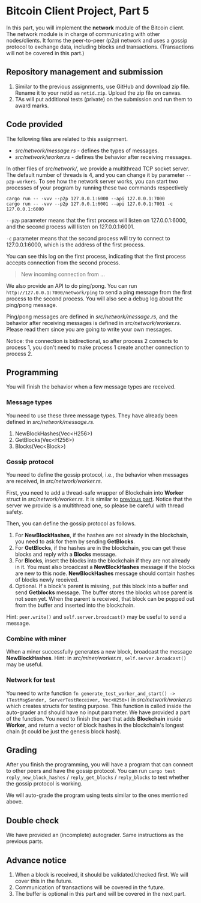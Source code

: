 # Bitcoin Client Project, Part 5

In this part, you will implement the **network** module of the Bitcoin client. The network module is in charge of communicating with other nodes/clients. It forms the peer-to-peer (p2p) network and uses a gossip protocol to exchange data, including blocks and transactions. (Transactions will not be covered in this part.)

## Repository management and submission

1. Similar to the previous assignments, use GitHub and download zip file. Rename it to your netid as `netid.zip`. Upload the zip file on canvas.
2. TAs will put additional tests (private) on the submission and run them to award marks.

## Code provided
The following files are related to this assignment.
- *src/network/message.rs* - defines the types of messages.
- *src/network/worker.rs* - defines the behavior after receiving messages.

In other files of *src/network/*, we provide a multithread TCP socket server. The default number of threads is 4, and you can change it by parameter `--p2p-workers`. To see how the network server works, you can start two processes of your program by running these two commands respectively
```
cargo run -- -vvv --p2p 127.0.0.1:6000 --api 127.0.0.1:7000
cargo run -- -vvv --p2p 127.0.0.1:6001 --api 127.0.0.1:7001 -c 127.0.0.1:6000
```

`--p2p` parameter means that the first process will listen on 127.0.0.1:6000, and the second process will listen on 127.0.0.1:6001.

`-c` parameter means that the second process will try to connect to 127.0.0.1:6000, which is the address of the first process.

You can see this log on the first process, indicating that the first process accepts connection from the second process.
> New incoming connection from ...

We also provide an API to do ping/pong. You can run
`http://127.0.0.1:7000/network/ping` to send a ping message from the first process to the second process. You will also see a debug log about the ping/pong message.

Ping/pong messages are defined in *src/network/message.rs*, and the behavior after receiving messages is defined in *src/network/worker.rs*. Please read them since you are going to write your own messages.

Notice: the connection is bidirectional, so after process 2 connects to process 1, you don't need to make process 1 create another connection to process 2.

## Programming

You will finish the behavior when a few message types are received.

### Message types

You need to use these three message types. They have already been defined in *src/network/message.rs*.

1. NewBlockHashes(Vec\<H256\>)
2. GetBlocks(Vec\<H256\>)
3. Blocks(Vec\<Block\>)

### Gossip protocol

You need to define the gossip protocol, i.e., the behavior when messages are received, in *src/network/worker.rs*.

First, you need to add a thread-safe wrapper of Blockchain into **Worker** struct in *src/network/worker.rs*. It is similar to [previous part](../Project4). Notice that the server we provide is a multithread one, so please be careful with thread safety.

Then, you can define the gossip protocol as follows.
1. For **NewBlockHashes**, if the hashes are not already in the blockchain, you need to ask for them by sending **GetBlocks**.
2. For **GetBlocks**, if the hashes are in the blockchain, you can get these blocks and reply with a **Blocks** message.
3. For **Blocks**, insert the blocks into the blockchain if they are not already in it. You must also broadcast a **NewBlockHashes** message if the blocks are new to this node. **NewBlockHashes** message should contain hashes of blocks newly received.
4. Optional. If a block's parent is missing, put this block into a buffer and send **Getblocks** message. The buffer stores the blocks whose parent is not seen yet. When the parent is received, that block can be popped out from the buffer and inserted into the blockchain.

Hint: `peer.write()` and `self.server.broadcast()` may be useful to send a message.

### Combine with miner

When a miner successfully generates a new block, broadcast the message **NewBlockHashes**. Hint: in _src/miner/worker.rs_, `self.server.broadcast()` may be useful.

### Network for test
You need to write function `fn generate_test_worker_and_start() -> (TestMsgSender, ServerTestReceiver, Vec<H256>)` in *src/network/worker.rs* which creates structs for testing purpose. This function is called inside the auto-grader and should have no input parameter. We have provided a part of the function. You need to finish the part that adds **Blockchain** inside **Worker**, and return a vector of block hashes in the blockchain's longest chain (it could be just the genesis block hash).

## Grading

After you finish the programming, you will have a program that can connect to other peers and have the gossip protocol. You can run `cargo test reply_new_block_hashes` / `reply_get_blocks` / `reply_blocks` to test whether the gossip protocol is working.

We will auto-grade the program using tests similar to the ones mentioned above.

## Double check
We have provided an (incomplete) autograder. Same instructions as the previous parts.

## Advance notice
1. When a block is received, it should be validated/checked first. We will cover this in the future.
2. Communication of transactions will be covered in the future.
3. The buffer is optional in this part and will be covered in the next part.
